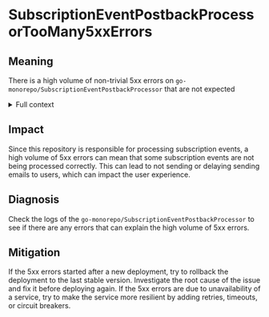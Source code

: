 # SubscriptionEventPostbackProcessorTooMany5xxErrors

## Meaning

There is a high volume of non-trivial 5xx errors on `go-monorepo/SubscriptionEventPostbackProcessor` that are not expected


<details>
<summary>Full context</summary>

HTTP 5xx errors usually happen when requests can’t be handled correctly, or take longer than a few seconds, due to some bug in the code or unavailability of one or more services that are required to complete some requests (i.e. databases, APIs, etc).

</details>

## Impact

Since this repository is responsible for processing subscription events, a high volume of 5xx errors can mean that some subscription events are not being processed correctly. This can lead to not sending or delaying sending emails to users, which can impact the user experience.

## Diagnosis

Check the logs of the `go-monorepo/SubscriptionEventPostbackProcessor` to see if there are any errors that can explain the high volume of 5xx errors.

## Mitigation

If the 5xx errors started after a new deployment, try to rollback the deployment to the last stable version. Investigate the root cause of the issue and fix it before deploying again. If the 5xx errors are due to unavailability of a service, try to make the service more resilient by adding retries, timeouts, or circuit breakers.
